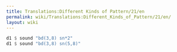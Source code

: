 ```yaml
---
title: Translations:Different Kinds of Pattern/21/en
permalink: wiki/Translations:Different_Kinds_of_Pattern/21/en/
layout: wiki
---
```


``` Haskell
d1 $ sound "bd(3,8) sn*2"
d1 $ sound "bd(3,8) sn(5,8)"
```
